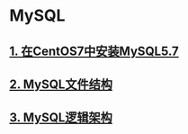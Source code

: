 # MySQL

## [1. 在CentOS7中安装MySQL5.7](01-在CentOS7中安装MySQL5.7.md)

## [2. MySQL文件结构](02-MySQL文件结构.md)

## [3. MySQL逻辑架构](03-MySQL逻辑架构.md)

